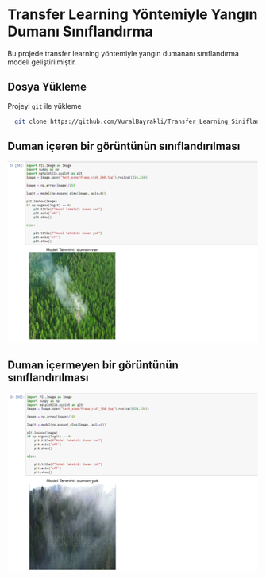 
# Transfer Learning Yöntemiyle Yangın Dumanı Sınıflandırma

Bu projede transfer learning yöntemiyle yangın dumananı sınıflandırma modeli geliştirilmiştir.  


## Dosya Yükleme

Projeyi `git` ile yükleme 

```bash
  git clone https://github.com/VuralBayrakli/Transfer_Learning_Siniflandirma.git
```
    
## Duman içeren bir görüntünün sınıflandırılması

![App Screenshot](https://github.com/VuralBayrakli/Transfer_Learning_Siniflandirma/blob/master/screenshots/ss1.png)

## Duman içermeyen bir görüntünün sınıflandırılması

![App Screenshot](https://github.com/VuralBayrakli/Transfer_Learning_Siniflandirma/blob/master/screenshots/ss2.png)
